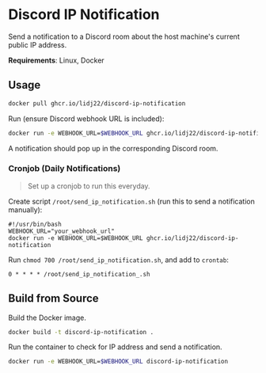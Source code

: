 # Discord IP Notification
Send a notification to a Discord room about the host machine's current public IP address.

**Requirements**: Linux, Docker

## Usage
```sh
docker pull ghcr.io/lidj22/discord-ip-notification
```

Run (ensure Discord webhook URL is included):
```sh
docker run -e WEBHOOK_URL=$WEBHOOK_URL ghcr.io/lidj22/discord-ip-notification
```
A notification should pop up in the corresponding Discord room.

### Cronjob (Daily Notifications)
> Set up a cronjob to run this everyday.

Create script `/root/send_ip_notification.sh` (run this to send a notification manually):
```shell
#!/usr/bin/bash
WEBHOOK_URL="your_webhook_url"
docker run -e WEBHOOK_URL=$WEBHOOK_URL ghcr.io/lidj22/discord-ip-notification
```
Run `chmod 700 /root/send_ip_notification.sh`, and add to `crontab`:
```
0 * * * * /root/send_ip_notification_.sh
```

## Build from Source

Build the Docker image.
```sh
docker build -t discord-ip-notification .
```

Run the container to check for IP address and send a notification.
```sh
docker run -e WEBHOOK_URL=$WEBHOOK_URL discord-ip-notification
```